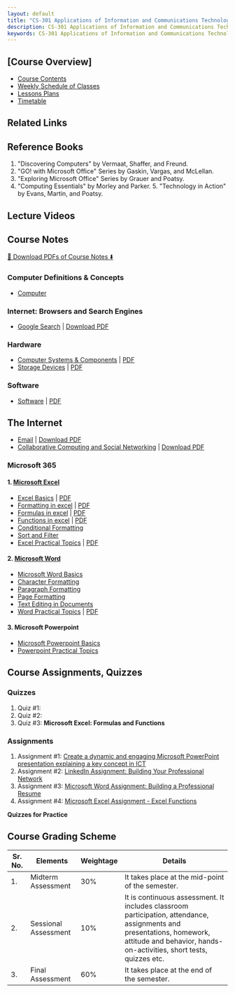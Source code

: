 ```yaml
---
layout: default
title: "CS-301 Applications of Information and Communications Technologies | Complete Study Materials & Practical Guides"
description: CS-301 Applications of Information and Communications Technologies
keywords: CS-301 Applications of Information and Communications Technologies
---
```


## [Course Overview]

- [Course Contents](docs/course-overview-cs301-aict.md)
- [Weekly Schedule of Classes](docs/weekly-schedule-cs301-aict.md)
- [Lessons Plans]()
- [Timetable](#)
  
## Related Links

## Reference Books

1. "Discovering Computers" by Vermaat, Shaffer, and Freund.
2. "GO! with Microsoft Office" Series by Gaskin, Vargas, and McLellan.
3. "Exploring Microsoft Office" Series by Grauer and Poatsy.
4. "Computing Essentials" by Morley and Parker. 5. "Technology in Action" by Evans, Martin, and Poatsy.

## Lecture Videos
  
## Course Notes

[📘 Download PDFs of Course Notes ⬇️](https://drive.google.com/drive/folders/1-9lPagVm1EYfqn3--3WtEu4CV9kJoD0B?usp=sharing)

### Computer Definitions & Concepts

- [Computer](../computer-basics/docs/computer.md)

### Internet: Browsers and Search Engines

- [Google Search](../google-workspace/docs/google-search/) \| [Download PDF](../google-workspace/docs/google-search/google-search.pdf)

### Hardware

- [Computer Systems & Components](../computer-basics/docs/hardware.md) \| [PDF](../computer-basics/docs/hardware.pdf)
- [Storage Devices](../computer-basics/docs/storage-devices.md) \| [PDF](../computer-basics/docs/storage-devices.pdf)

### Software

- [Software](../computer-basics/docs/software.md) \| [PDF](../computer-basics/docs/software.pdf)
  

## The Internet

- [Email](../google-workspace/docs/gmail/) \| [Download PDF](../google-workspace/docs/gmail/email.pdf) 
- [Collaborative Computing and Social Networking](../social-media/docs/linkedin/) \| [Download PDF](../social-media/docs/linkedin/index.md)
  
### Microsoft 365

#### 1. [Microsoft Excel](../ms-excel/index.md)

  - [Excel Basics](/ms-excel/docs/basics/) \| [PDF](/downloads/ms-excel/basics.pdf)
  - [Formatting in excel](../ms-excel/docs/formatting.md) \| [PDF](/downloads/ms-excel/formatting.pdf)
  - [Formulas in excel](../ms-excel/docs/formulas.md) \| [PDF](/downloads/ms-excel/formulas.pdf)
  - [Functions in excel](../ms-excel/docs/functions.md) \| [PDF](/downloads/ms-excel/functions.pdf)
  - [Conditional Formatting](../ms-excel/docs/advance-features.md)
  - [Sort and Filter](../ms-excel/docs/sort-filter.md)
  - [Excel Practical Topics](../ms-excel/docs/excel-practicals.md) \| [PDF](/downloads/ms-excel/excel-practicals.pdf)
  
#### 2. [Microsoft Word](../ms-word/index.md)

  - [Microsoft Word Basics](../ms-word/docs/basics.md)
  - [Character Formatting](../ms-word/docs/character-formatting.md)
  - [Paragraph Formatting](../ms-word/docs/paragraph-formatting.md)
  - [Page Formatting](../ms-word/docs/page-formatting.md)
  - [Text Editing in Documents](../ms-word/docs/stylish.md)
  - [Word Practical Topics](../ms-word/docs/word-practical.md) \| [PDF](../ms-word/docs/word-practical.pdf)

#### 3. Microsoft Powerpoint
  
  - [Microsoft Powerpoint Basics](../ms-powerpoint/docs/basics.md)
  - [Powerpoint Practical Topics](../ms-powerpoint/docs/powerpoint-practical.md)


## Course Assignments, Quizzes

### Quizzes

1. Quiz #1: 
2. Quiz #2: 
3. Quiz #3: **Microsoft Excel: Formulas and Functions**

### Assignments

1. Assignment #1: [Create a dynamic and engaging Microsoft PowerPoint presentation explaining a key concept in ICT](/cs-301/assignments/assign1.md)
2. Assignment #2: [LinkedIn Assignment: Building Your Professional Network](../social-media/assignments/linkedin-assign1.md)
3. Assignment #3: [Microsoft Word Assignment: Building a Professional Resume](../ms-word/assignments/ms-word-assign1.md)
4. Assignment #4: [Microsoft Excel Assignment - Excel Functions](../ms-excel/assignments/assign8.md)
   
**Quizzes for Practice**


## Course Grading Scheme

| Sr. No. | Elements             | Weightage | Details                                                                                                                                                                                                 |
|---------|----------------------|-----------|---------------------------------------------------------------------------------------------------------------------------------------------------------------------------------------------------------|
| 1.      | Midterm Assessment   | 30%       | It takes place at the mid-point of the semester.                                                                                                                                                         |
| 2.      | Sessional Assessment | 10%       | It is continuous assessment. It includes classroom participation, attendance, assignments and presentations, homework, attitude and behavior, hands-on-activities, short tests, quizzes etc.             |
| 3.      | Final Assessment     | 60%       | It takes place at the end of the semester. |
 